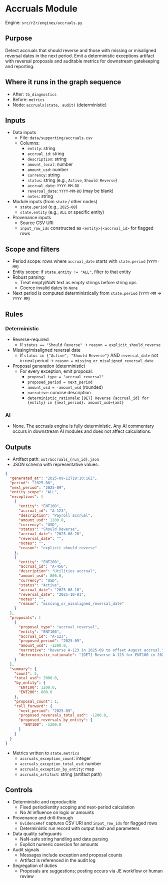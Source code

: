 # Accruals Module

Engine: `src/r2r/engines/accruals.py`

## Purpose

Detect accruals that should reverse and those with missing or misaligned reversal dates in the next period. Emit a deterministic exceptions artifact with reversal proposals and auditable metrics for downstream gatekeeping and reporting.

## Where it runs in the graph sequence

- After: `tb_diagnostics`
- Before: `metrics`
- Node: `accruals(state, audit)` (deterministic)

## Inputs

- Data inputs
  - File: `data/supporting/accruals.csv`
  - Columns:
    - `entity`: string
    - `accrual_id`: string
    - `description`: string
    - `amount_local`: number
    - `amount_usd`: number
    - `currency`: string
    - `status`: string (e.g., `Active`, `Should Reverse`)
    - `accrual_date`: `YYYY-MM-DD`
    - `reversal_date`: `YYYY-MM-DD` (may be blank)
    - `notes`: string
- Module inputs (from `state` / other nodes)
  - `state.period` (e.g., `2025-08`)
  - `state.entity` (e.g., `ALL` or specific entity)
- Provenance inputs
  - Source CSV URI
  - `input_row_ids` constructed as `<entity>|<accrual_id>` for flagged rows

## Scope and filters

- Period scope: rows where `accrual_date` starts with `state.period` (`YYYY-MM`)
- Entity scope: if `state.entity != "ALL"`, filter to that entity
- Robust parsing:
  - Treat empty/NaN text as empty strings before string ops
  - Coerce invalid dates to `None`
- Next period is computed deterministically from `state.period` (`YYYY-MM` → `YYYY-MM`)

## Rules

### Deterministic

- Reverse-required
  - If `status == "Should Reverse"` → `reason = explicit_should_reverse`
- Missing/misaligned reversal date
  - If `status in {"Active", "Should Reverse"}` AND `reversal_date` not in next period → `reason = missing_or_misaligned_reversal_date`
- Proposal generation (deterministic)
  - For every exception, emit proposal:
    - `proposal_type = "accrual_reversal"`
    - `proposed_period = next_period`
    - `amount_usd = -amount_usd` (rounded)
    - `narrative`: concise description
    - `deterministic_rationale`: `[DET] Reverse {accrual_id} for {entity} in {next_period}: amount_usd={amt}`

### AI

- None. The accruals engine is fully deterministic. Any AI commentary occurs in downstream AI modules and does not affect calculations.

## Outputs

- Artifact path: `out/accruals_{run_id}.json`
- JSON schema with representative values:

```json
{
  "generated_at": "2025-09-12T19:10:16Z",
  "period": "2025-08",
  "next_period": "2025-09",
  "entity_scope": "ALL",
  "exceptions": [
    {
      "entity": "ENT100",
      "accrual_id": "A-123",
      "description": "Payroll accrual",
      "amount_usd": 1200.0,
      "currency": "USD",
      "status": "Should Reverse",
      "accrual_date": "2025-08-28",
      "reversal_date": "",
      "notes": "",
      "reason": "explicit_should_reverse"
    },
    {
      "entity": "ENT200",
      "accrual_id": "A-456",
      "description": "Utilities accrual",
      "amount_usd": 800.0,
      "currency": "USD",
      "status": "Active",
      "accrual_date": "2025-08-10",
      "reversal_date": "2025-10-01",
      "notes": "",
      "reason": "missing_or_misaligned_reversal_date"
    }
  ],
  "proposals": [
    {
      "proposal_type": "accrual_reversal",
      "entity": "ENT100",
      "accrual_id": "A-123",
      "proposed_period": "2025-09",
      "amount_usd": -1200.0,
      "narrative": "Reverse A-123 in 2025-09 to offset August accrual.",
      "deterministic_rationale": "[DET] Reverse A-123 for ENT100 in 2025-09: amount_usd=-1200.00."
    }
  ],
  "summary": {
    "count": 2,
    "total_usd": 2000.0,
    "by_entity": {
      "ENT100": 1200.0,
      "ENT200": 800.0
    },
    "proposal_count": 1,
    "roll_forward": {
      "next_period": "2025-09",
      "proposed_reversals_total_usd": -1200.0,
      "proposed_reversals_by_entity": {
        "ENT100": -1200.0
      }
    }
  }
}
```

- Metrics written to `state.metrics`
  - `accruals_exception_count`: integer
  - `accruals_exception_total_usd`: number
  - `accruals_exception_by_entity`: map
  - `accruals_artifact`: string (artifact path)

## Controls

- Deterministic and reproducible
  - Fixed period/entity scoping and next-period calculation
  - No AI influence on logic or amounts
- Provenance and drill-through
  - `EvidenceRef` captures CSV URI and `input_row_ids` for flagged rows
  - Deterministic run record with output hash and parameters
- Data quality safeguards
  - NaN-safe string handling and date parsing
  - Explicit numeric coercion for amounts
- Audit signals
  - Messages include exception and proposal counts
  - Artifact is referenced in the audit log
- Segregation of duties
  - Proposals are suggestions; posting occurs via JE workflow or human review

